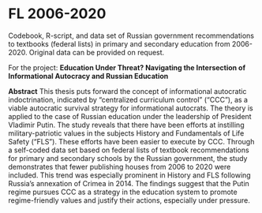 # FL 2006-2020
Codebook, R-script, and data set of Russian government recommendations to textbooks (federal lists) in primary and secondary education from 2006-2020. Original data can be provided on request.

For the project: **Education Under Threat? Navigating the Intersection of Informational Autocracy and Russian Education**


**Abstract**
This thesis puts forward the concept of informational autocratic indoctrination, indicated by “centralized curriculum control” (“CCC”), as a viable autocratic survival strategy for informational autocrats. The theory is applied to the case of Russian education under the leadership of President Vladimir Putin. The study reveals that there have been efforts at instilling military-patriotic values in the subjects History and Fundamentals of Life Safety (“FLS”). These efforts have been easier to execute by CCC. Through a self-coded data set based on federal lists of textbook recommendations for primary and secondary schools by the Russian government, the study demonstrates that fewer publishing houses from 2006 to 2020 were included. This trend was especially prominent in History and FLS following Russia’s annexation of Crimea in 2014. The findings suggest that the Putin regime pursues CCC as a strategy in the education system to promote regime-friendly values and justify their actions, especially under pressure.
